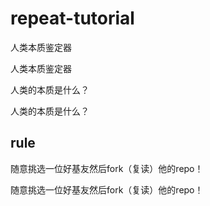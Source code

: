 # repeat-tutorial
人类本质鉴定器

人类本质鉴定器

人类的本质是什么？

人类的本质是什么？


## rule

随意挑选一位好基友然后fork（复读）他的repo！

随意挑选一位好基友然后fork（复读）他的repo！
